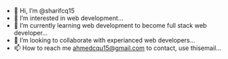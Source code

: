 - 👋 Hi, I’m @sharifcq15
- 👀 I’m interested in web development...
- 🌱 I’m currently learning web development to become full stack web developer...
- 💞️ I’m looking to collaborate with experianced web developers...
- 📫 How to reach me ahmedcqu15@gmail.com to contact, use thisemail...

<!---
sharifcq15/sharifcq15 is a ✨ special ✨ repository because its `README.md` (this file) appears on your GitHub profile.
You can click the Preview link to take a look at your changes.
--->
